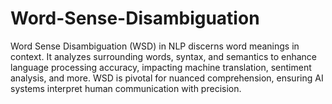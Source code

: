 # Word-Sense-Disambiguation
Word Sense Disambiguation (WSD) in NLP discerns word meanings in context. It analyzes surrounding words, syntax, and semantics to enhance language processing accuracy, impacting machine translation, sentiment analysis, and more. WSD is pivotal for nuanced comprehension, ensuring AI systems interpret human communication with precision.
